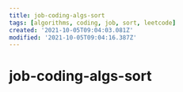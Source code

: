 ```yaml
---
title: job-coding-algs-sort
tags: [algorithms, coding, job, sort, leetcode]
created: '2021-10-05T09:04:03.081Z'
modified: '2021-10-05T09:04:16.387Z'
---
```


# job-coding-algs-sort

